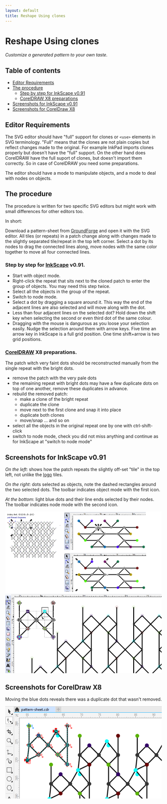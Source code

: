 ```yaml
---
layout: default
title: Reshape Using clones
---
```


Reshape Using clones
====================

_Customize a generated pattern to your own taste._

Table of contents
-----------------

* [Editor Requirements](#editor-requirements)
* [The procedure](#the-procedure)
  * [Step by step for InkScape v0.91](#step-by-step-for-inkscape-v091)
  * [CorelDRAW X8 preparations](#coreldraw-x8-preparations)
* [Screenshots for InkScape v0.91](#screenshots-for-inkscape-v091)
* [Screenshots for CorelDraw X8](#screenshots-for-coreldraw-x8)

Editor Requirements
-------------------

The SVG editor should have "full" support for clones or `<use>` elements in SVG terminology. "Full" means that the clones are not plain copies but reflect changes made to the original. For example InkPad imports clones properly but doesn't have the "full" support. On the other hand does CorelDRAW have the full suport of clones, but doesn't import them correctly. So in case of CorelDRAW you need some preparations.

The editor should have a mode to manipulate objects, and a mode to deal with nodes on objects.


The procedure
-------------

The procedure is written for two specific SVG editors but might work with small differences for other editors too.

In short:

Download a pattern-sheet from [GroundForge] and open it with the SVG editor. 
All tiles (or repeats) in a patch change along with changes made to the slightly separated tile/repeat in the top left corner. Select a dot by its nodes to drag the connected lines along, move nodes with the same color together to move all four connected lines.

[InkScape]: http://inkscape.org
[CorelDRAW]: http://www.coreldraw.com/en/product/graphic-design-software/
[GroundForge]: /GroundForge/

### Step by step for [InkScape] v0.91.

* Start with object mode.
* Right-click the repeat that sits next to the cloned patch to enter the group of objects. You may need this step twice.
* Select all the objects in the group of the repeat.
* Switch to node mode.
* Select a dot by dragging a square around it. This way the end of the adjacent lines are also selected and will move along with the dot.
* Less than four adjacent lines on the selected dot? Hold down the shift key when selecting the second or even third dot of the same colour.
* Dragging with the mouse is dangurous as you loose your selection easily. Nudge the selection around them with arrow keys. Five time an arrow key in InkScape is a full grid position. One time shift+arrow is two grid positions.

### [CorelDRAW] X8 preparations.

The patch witch very faint dots should be reconstructed manually from the single repeat with the bright dots.

* remove the patch with the very pale dots
* the remaining repeat with bright dots may have a few duplicate dots on top of one another, remove these duplicates in advance.
* rebuild the removed patch:
  * make a clone of the bright repeat
  * duplicate the clone
  * move next to the first clone and snap it into place
  * duplicate both clones
  * move/snap ... and so on
* select all the objects in the original repeat one by one with ctrl-shift-click
* switch to node mode, check you did not miss anything and continue as for InkScape at "switch to node mode"


Screenshots for InkScape v0.91
------------------------------

_On the left_: shows how the patch repeats the slightly off-set "tile" in the top left, not unlike the [logo] tiles.

_On the right_: dots selected as objects, note the dashed rectangles around the two selected dots. The toolbar indicates object mode with the first icon.

_At the bottom_: light blue dots and their line ends selected by their nodes. The toolbar indicates node mode with the second icon.

[logo]: /GroundForge/images/logo-medium.png
![](images/reshape-using-clones.png)

Screenshots for CorelDraw X8
----------------------------

Moving the blue dots reveals there was a duplicate dot that wasn't removed.

![](images/reshape-with-cdr.png)
